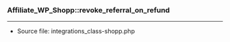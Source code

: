 ### Affiliate_WP_Shopp::revoke_referral_on_refund

----

- Source file: integrations_class-shopp.php